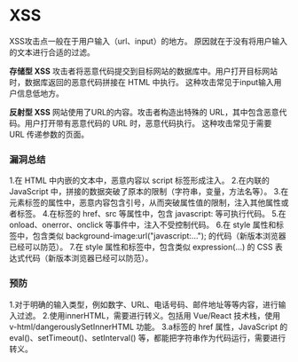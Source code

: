 XSS
===
XSS攻击点一般在于用户输入（url、input）的地方。
原因就在于没有将用户输入的文本进行合适的过滤。

**存储型 XSS**
攻击者将恶意代码提交到目标网站的数据库中。用户打开目标网站时，数据库返回的恶意代码拼接在 HTML 中执行。
这种攻击常见于input输入用户信息低地方。

**反射型 XSS**
网站使用了URL的内容。攻击者构造出特殊的 URL，其中包含恶意代码。用户打开带有恶意代码的 URL 时，恶意代码执行。
这种攻击常见于需要 URL 传递参数的页面。

###  漏洞总结
1.在 HTML 中内嵌的文本中，恶意内容以 script 标签形成注入。
2.在内联的 JavaScript 中，拼接的数据突破了原本的限制（字符串，变量，方法名等）。
3.在元素标签的属性中，恶意内容包含引号，从而突破属性值的限制，注入其他属性或者标签。
4.在标签的 href、src 等属性中，包含 javascript: 等可执行代码。
5.在 onload、onerror、onclick 等事件中，注入不受控制代码。
6.在 style 属性和标签中，包含类似 background-image:url("javascript:..."); 的代码（新版本浏览器已经可以防范）。
7.在 style 属性和标签中，包含类似 expression(...) 的 CSS 表达式代码（新版本浏览器已经可以防范）。

###  预防
1.对于明确的输入类型，例如数字、URL、电话号码、邮件地址等等内容，进行输入过滤。
2.使用innerHTML，需要进行转义。包括用 Vue/React 技术栈，使用 v-html/dangerouslySetInnerHTML 功能。
3.a标签的 href 属性，JavaScript 的 eval()、setTimeout()、setInterval() 等，都能把字符串作为代码运行，需要进行转义。